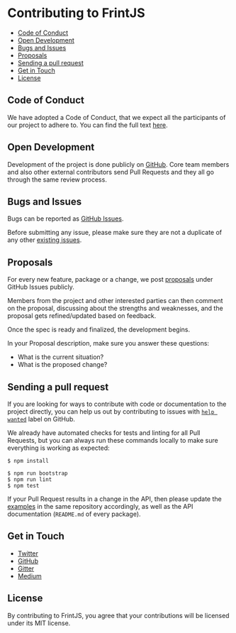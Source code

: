 # Contributing to FrintJS

<!-- MarkdownTOC autolink=true bracket=round -->

- [Code of Conduct](#code-of-conduct)
- [Open Development](#open-development)
- [Bugs and Issues](#bugs-and-issues)
- [Proposals](#proposals)
- [Sending a pull request](#sending-a-pull-request)
- [Get in Touch](#get-in-touch)
- [License](#license)

<!-- /MarkdownTOC -->

## Code of Conduct

We have adopted a Code of Conduct, that we expect all the participants of our project to adhere to. You can find the full text [here](https://github.com/frintjs/frint/blob/master/CODE_OF_CONDUCT.md).

## Open Development

Development of the project is done publicly on [GitHub](https://github.com/frintjs). Core team members and also other external contributors send Pull Requests and they all go through the same review process.

## Bugs and Issues

Bugs can be reported as [GitHub Issues](https://github.com/frintjs/frint/issues).

Before submitting any issue, please make sure they are not a duplicate of any other [existing issues](https://github.com/frintjs/frint/issues).

## Proposals

For every new feature, package or a change, we post [proposals](https://github.com/frintjs/frint/issues?q=is%3Aissue+is%3Aopen+label%3Aproposal) under GitHub Issues publicly.

Members from the project and other interested parties can then comment on the proposal, discussing about the strengths and weaknesses, and the proposal gets refined/updated based on feedback.

Once the spec is ready and finalized, the development begins.

In your Proposal description, make sure you answer these questions:

* What is the current situation?
* What is the proposed change?

## Sending a pull request

If you are looking for ways to contribute with code or documentation to the project directly, you can help us out by contributing to issues with [`help wanted`](https://github.com/frintjs/frint/issues?q=is%3Aissue+is%3Aopen+label%3A%22help+wanted%22) label on GitHub.

We already have automated checks for tests and linting for all Pull Requests, but you can always run these commands locally to make sure everything is working as expected:

```
$ npm install

$ npm run bootstrap
$ npm run lint
$ npm test
```

If your Pull Request results in a change in the API, then please update the [examples](https://github.com/frintjs/frint/tree/master/examples) in the same repository accordingly, as well as the API documentation (`README.md` of every package).

## Get in Touch

* [Twitter](https://twitter.com/frintjs)
* [GitHub](https://github.com/frintjs/frint)
* [Gitter](https://gitter.im/frintjs/frint)
* [Medium](https://medium.com/frintjs)

## License

By contributing to FrintJS, you agree that your contributions will be licensed under its MIT license.
